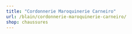 ```yaml
---
title: "Cordonnerie Maroquinerie Carneiro"
url: /blain/cordonnerie-maroquinerie-carneiro/
shop: chaussures
---
```

